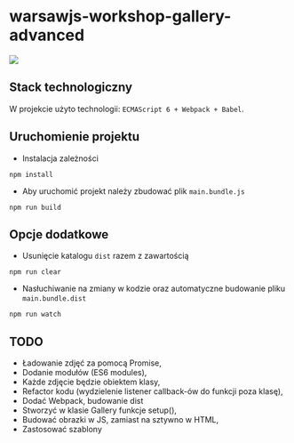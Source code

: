 # warsawjs-workshop-gallery-advanced

![](http://warsawjs.com/assets/images/logo/logo-transparent-240x240.png)

## Stack technologiczny

W projekcie użyto technologii: `ECMAScript 6 + Webpack + Babel`.

## Uruchomienie projektu

* Instalacja zależności

```
npm install
```

* Aby uruchomić projekt należy zbudować plik `main.bundle.js`

```
npm run build
```

## Opcje dodatkowe

* Usunięcie katalogu `dist` razem z zawartością

```
npm run clear
```

* Nasłuchiwanie na zmiany w kodzie oraz automatyczne budowanie pliku `main.bundle.dist`

```
npm run watch
```

## TODO

* Ładowanie zdjęć za pomocą Promise,
* Dodanie modułów (ES6 modules),
* Każde zdjęcie będzie obiektem klasy,
* Refactor kodu (wydzielenie listener callback-ów do funkcji poza klasę),
* Dodać Webpack, budowanie dist
* Stworzyć w klasie Gallery funkcje setup(),
* Budować obrazki w JS, zamiast na sztywno w HTML,
* Zastosować szablony
